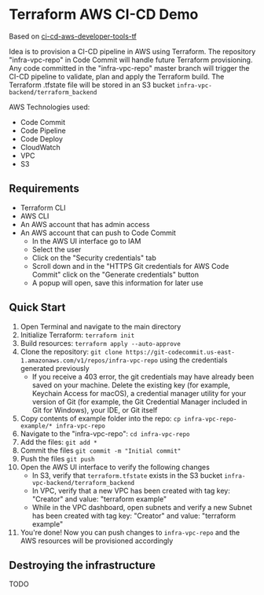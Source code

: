 # Terraform AWS CI-CD Demo

Based on [ci-cd-aws-developer-tools-tf](https://github.com/raktim00/ci-cd-aws-developer-tools-tf) 

Idea is to provision a CI-CD pipeline in AWS using Terraform.
The repository "infra-vpc-repo" in Code Commit will handle future Terraform provisioning.
Any code committed in the "infra-vpc-repo" master branch will trigger the CI-CD pipeline to validate, plan and apply the Terraform build.
The Terraform .tfstate file will be stored in an S3 bucket `infra-vpc-backend/terraform_backend`

AWS Technologies used:
- Code Commit
- Code Pipeline
- Code Deploy
- CloudWatch
- VPC
- S3

## Requirements
- Terraform CLI
- AWS CLI 
- An AWS account that has admin access
- An AWS account that can push to Code Commit
  - In the AWS UI interface go to IAM
  - Select the user
  - Click on the "Security credentials" tab
  - Scroll down and in the "HTTPS Git credentials for AWS Code Commit" click on the "Generate credentials" button
  - A popup will open, save this information for later use

## Quick Start
1. Open Terminal and navigate to the main directory
2. Initialize Terraform: `terraform init`
3. Build resources: `terraform apply --auto-approve`
4. Clone the repository: `git clone https://git-codecommit.us-east-1.amazonaws.com/v1/repos/infra-vpc-repo` using the credentials generated previously
   - If you receive a 403 error, the git credentials may have already been saved on your machine. Delete the existing 
   key (for example, Keychain Access for macOS), a credential manager utility for your version of Git (for example, 
   the Git Credential Manager included in Git for Windows), your IDE, or Git itself
5. Copy contents of example folder into the repo: `cp infra-vpc-repo-example/* infra-vpc-repo`
6. Navigate to the "infra-vpc-repo": `cd infra-vpc-repo`
7. Add the files: `git add *`
8. Commit the files `git commit -m "Initial commit"`
9. Push the files `git push`
10. Open the AWS UI interface to verify the following changes
    - In S3, verify that `terraform.tfstate` exists in the S3 bucket `infra-vpc-backend/terraform_backend`
    - In VPC, verify that a new VPC has been created with tag key: "Creator" and value: "terraform example"
    - While in the VPC dashboard, open subnets and verify a new Subnet has been created with tag key: "Creator" and value: "terraform example"
11. You're done! Now you can push changes to `infra-vpc-repo` and the AWS resources will be provisioned accordingly

## Destroying the infrastructure
TODO
